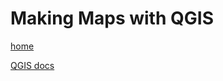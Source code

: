 # Making Maps with QGIS
[home](../readme.md)

[QGIS docs](https://docs.qgis.org/testing/en/docs/user_manual/print_composer/index.html)